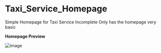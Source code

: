 # Taxi_Service_Homepage
Simple Homepage for Taxi Service
Incomplete Only has the homepage very basic

**Homepage Preview**

![image](https://github.com/ranjan3nov/Taxi_Service_Homepage/assets/95731961/01b05098-3486-43f1-b0e5-330377d02904)
